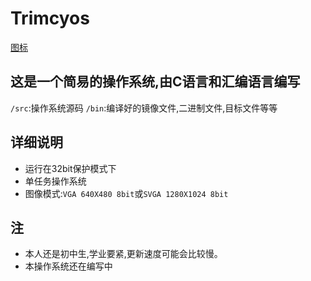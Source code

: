 # Trimcyos
[图标]()
## **这是一个简易的操作系统,由C语言和汇编语言编写**
 `/src`:操作系统源码
 `/bin`:编译好的镜像文件,二进制文件,目标文件等等
## **详细说明**
* 运行在32bit保护模式下
* 单任务操作系统
* 图像模式:`VGA 640X480 8bit`或`SVGA 1280X1024 8bit`
## 注
* 本人还是初中生,学业要紧,更新速度可能会比较慢。
* 本操作系统还在编写中
